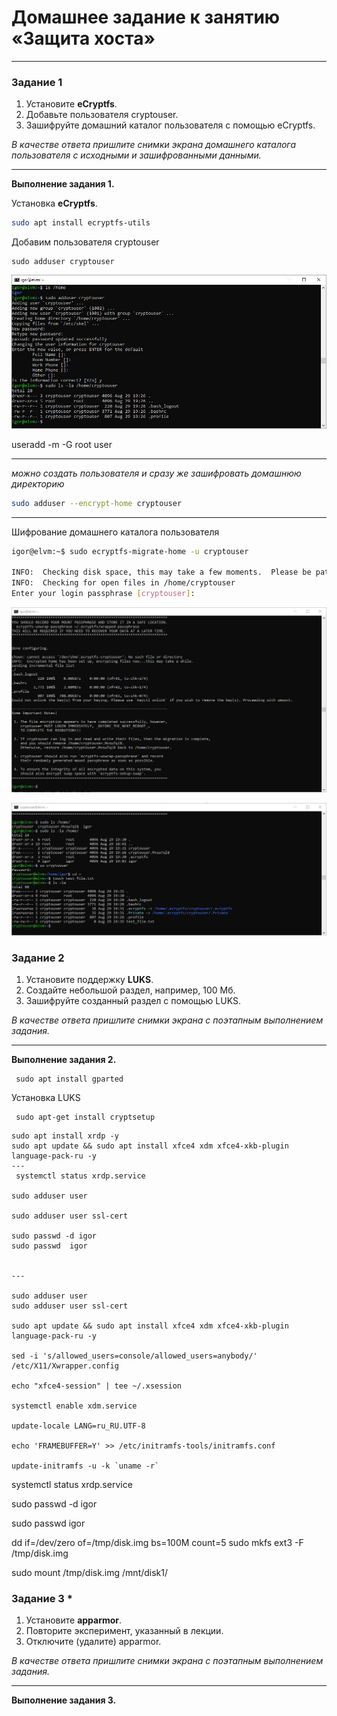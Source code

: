# Домашнее задание к занятию  «Защита хоста»

------

### Задание 1

1. Установите **eCryptfs**.
2. Добавьте пользователя cryptouser.
3. Зашифруйте домашний каталог пользователя с помощью eCryptfs.


*В качестве ответа  пришлите снимки экрана домашнего каталога пользователя с исходными и зашифрованными данными.*  

---

**Выполнение задания 1.**

Установка **eCryptfs**.
```bash
sudo apt install ecryptfs-utils
```

Добавим пользователя cryptouser

```
sudo adduser cryptouser
```

![user.JPG](https://github.com/elekpow/netology/blob/main/inform/lesson2/images/user.JPG)


useradd -m -G root user


---
*можно создать пользователя и сразу же зашифровать домашнюю директорию*
 
```bash
sudo adduser --encrypt-home cryptouser
```
---

Шифрование домашнего каталога пользователя

```bash
igor@elvm:~$ sudo ecryptfs-migrate-home -u cryptouser

INFO:  Checking disk space, this may take a few moments.  Please be patient.
INFO:  Checking for open files in /home/cryptouser
Enter your login passphrase [cryptouser]:
```
![user-crypto.JPG](https://github.com/elekpow/netology/blob/main/inform/lesson2/images/user-crypto.JPG)


![user-crypto_home.JPG](https://github.com/elekpow/netology/blob/main/inform/lesson2/images/user-crypto_home.JPG)






### Задание 2

1. Установите поддержку **LUKS**.
2. Создайте небольшой раздел, например, 100 Мб.
3. Зашифруйте созданный раздел с помощью LUKS.

*В качестве ответа пришлите снимки экрана с поэтапным выполнением задания.*


---

**Выполнение задания 2.**


```
 sudo apt install gparted
```

Установка LUKS

```
 sudo apt-get install cryptsetup
```


```
sudo apt install xrdp -y 
sudo apt update && sudo apt install xfce4 xdm xfce4-xkb-plugin language-pack-ru -y
---
 systemctl status xrdp.service

sudo adduser user

sudo adduser user ssl-cert

sudo passwd -d igor
sudo passwd  igor


---

sudo adduser user
sudo adduser user ssl-cert

sudo apt update && sudo apt install xfce4 xdm xfce4-xkb-plugin language-pack-ru -y

sed -i 's/allowed_users=console/allowed_users=anybody/' /etc/X11/Xwrapper.config

echo "xfce4-session" | tee ~/.xsession

systemctl enable xdm.service

update-locale LANG=ru_RU.UTF-8 

echo 'FRAMEBUFFER=Y' >> /etc/initramfs-tools/initramfs.conf 

update-initramfs -u -k `uname -r`

```


systemctl status xrdp.service

sudo passwd -d igor

sudo passwd  igor



dd if=/dev/zero of=/tmp/disk.img bs=100M count=5
sudo mkfs ext3 -F /tmp/disk.img

sudo mount /tmp/disk.img /mnt/disk1/





### Задание 3 *

1. Установите **apparmor**.
2. Повторите эксперимент, указанный в лекции.
3. Отключите (удалите) apparmor.


*В качестве ответа пришлите снимки экрана с поэтапным выполнением задания.*


---

**Выполнение задания 3.**

